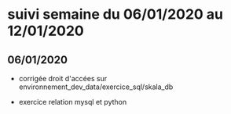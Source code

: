 # suivi semaine du 06/01/2020 au 12/01/2020

## 06/01/2020

* corrigée droit d'accées sur environnement_dev_data/exercice_sql/skala_db

* exercice relation mysql et python
